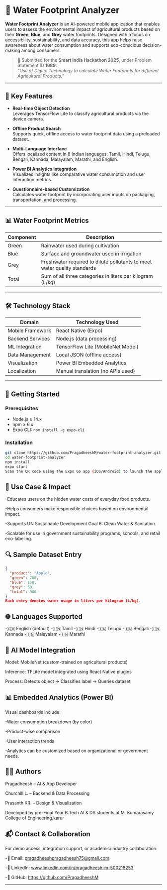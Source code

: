 # 🌿 Water Footprint Analyzer

**Water Footprint Analyzer** is an AI-powered mobile application that enables users to assess the environmental impact of agricultural products based on their **Green**, **Blue**, and **Grey** water footprints. Designed with a focus on accessibility, sustainability, and data accuracy, this app helps raise awareness about water consumption and supports eco-conscious decision-making among consumers.

> 📌 Submitted for the **Smart India Hackathon 2025**, under Problem Statement ID **1689**:  
> *"Use of Digital Technology to calculate Water Footprints for different Agricultural Products."*

---

## 📱 Key Features

- **Real-time Object Detection**  
  Leverages TensorFlow Lite to classify agricultural products via the device camera.

- **Offline Product Search**  
  Supports quick, offline access to water footprint data using a preloaded dataset.

- **Multi-Language Interface**  
  Offers localized content in 8 Indian languages: Tamil, Hindi, Telugu, Bengali, Kannada, Malayalam, Marathi, and English.

- **Power BI Analytics Integration**  
  Visualizes insights like comparative water consumption and user interaction metrics.

- **Questionnaire-based Customization**  
  Calculates water footprint by incorporating user inputs on packaging, transportation, and processing.

---

## 📊 Water Footprint Metrics

| Component| Description                                                                 |
|----------|-----------------------------------------------------------------------------|
| Green    | Rainwater used during cultivation                                           |
| Blue     | Surface and groundwater used in irrigation                                  |
| Grey     | Freshwater required to dilute pollutants to meet water quality standards    |
| Total    | Sum of all three categories in liters per kilogram (L/kg)                   |

---

## 🛠️ Technology Stack

| Domain            | Technology Used                      |
|------------------ |--------------------------------------|
| Mobile Framework  | React Native (Expo)                  |
| Backend Services  | Node.js (data processing)            |
| ML Integration    | TensorFlow Lite (MobileNet Model)    |
| Data Management   | Local JSON (offline access)          |
| Visualization     | Power BI Embedded Analytics          |
| Localization      | Manual translation (no APIs used)    |

---

## 🚀 Getting Started

### Prerequisites
- Node.js ≥ 14.x
- npm ≥ 6.x
- Expo CLI: `npm install -g expo-cli`

### Installation
``` bash
git clone https://github.com/PragadheeshM/water-footprint-analyzer.git
cd water-footprint-analyzer
npm install
expo start
Scan the QR code using the Expo Go app (iOS/Android) to launch the application
```

🎯 Use Case & Impact
---
-Educates users on the hidden water costs of everyday food products.

-Helps consumers make responsible choices based on environmental impact.

-Supports UN Sustainable Development Goal 6: Clean Water & Sanitation.

-Scalable for use in government sustainability programs, schools, and retail eco-labeling.

🔍 Sample Dataset Entry
---
```json
{
  "product": "Apple",
  "green": 700,
  "blue": 150,
  "grey": 50,
  "total": 900
}
Each entry denotes water usage in liters per kilogram (L/kg).
```

🌐 Languages Supported
---
-🇬🇧 English (default)
-🇮🇳 Tamil
-🇮🇳 Hindi
-🇮🇳 Telugu
-🇮🇳 Bengali
-🇮🇳 Kannada
-🇮🇳 Malayalam
-🇮🇳 Marathi

🧠 AI Model Integration
---
Model: MobileNet (custom-trained on agricultural products)

Inference: TFLite model integrated using React Native plugins

Process: Detects object → Classifies label → Queries dataset

📊 Embedded Analytics (Power BI)
---
Visual dashboards include:

-Water consumption breakdown (by color)

-Product-wise comparison

-User interaction trends

-Analytics can be customized based on organizational or government needs.


🧑‍💻 Authors
---
Pragadheesh – AI & App Developer

Churchill L. – Backend & Data Processing

Prasanth KR. – Design & Visualization

Developed by pre-Final Year B.Tech AI & DS students at M. Kumarasamy College of Engineering,karur

📬 Contact & Collaboration
---
For demo access, integration support, or academic/industry collaboration:

-📧 Email: pragadheeshpragadheesh75@gmail.com

-🔗 LinkedIn: www.linkedin.com/in/pragadheesh-m-500218253

-📁 GitHub: https://github.com/PragadheeshM

---

